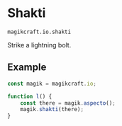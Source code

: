 # Shakti

`magikcraft.io.shakti`

Strike a lightning bolt.

## Example

```javascript
const magik = magikcraft.io;

function l() {
    const there = magik.aspecto();
    magik.shakti(there);
}
```